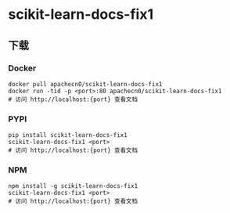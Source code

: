 # scikit-learn-docs-fix1

## 下载

### Docker

```
docker pull apachecn0/scikit-learn-docs-fix1
docker run -tid -p <port>:80 apachecn0/scikit-learn-docs-fix1
# 访问 http://localhost:{port} 查看文档
```

### PYPI

```
pip install scikit-learn-docs-fix1
scikit-learn-docs-fix1 <port>
# 访问 http://localhost:{port} 查看文档
```

### NPM

```
npm install -g scikit-learn-docs-fix1
scikit-learn-docs-fix1 <port>
# 访问 http://localhost:{port} 查看文档
```
